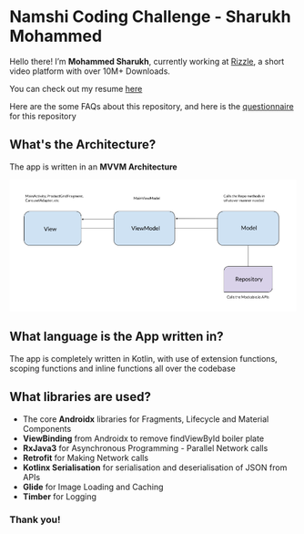 # Namshi Coding Challenge - Sharukh Mohammed

Hello there! I’m **Mohammed Sharukh**, currently working at [Rizzle](https://www.rizzle.tv/), a short video platform with over 10M+ Downloads.

You can check out my resume [here](https://github.com/sharukhmohammed/Sharukh_Namshi_Assignment/blob/master/meta/resume.pdf)

Here are the some FAQs about this repository, and here is the [questionnaire](https://github.com/namshi/coding-challenges/blob/master/senior-android-engineer.md) for this repository

## What's the Architecture?

The app is written in an **MVVM Architecture**

![](https://github.com/sharukhmohammed/Sharukh_Namshi_Assignment/blob/master/meta/mvvm.png)

## What language is the App written in?
The app is completely written in Kotlin, with use of extension functions, scoping functions and inline functions all over the codebase


## What libraries are used?

* The core **Androidx** libraries for Fragments, Lifecycle and Material Components
* **ViewBinding** from Androidx to remove findViewById boiler plate
* **RxJava3** for Asynchronous Programming - Parallel Network calls
* **Retrofit** for Making Network calls
* **Kotlinx Serialisation** for serialisation and deserialisation of JSON from APIs
* **Glide** for Image Loading and Caching
* **Timber** for Logging



### Thank you!






